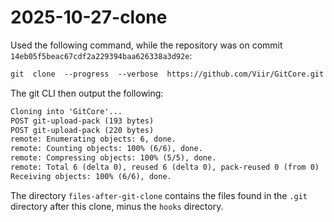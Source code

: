 # 2025-10-27-clone

Used the following command, while the repository was on commit `14eb05f5beac67cdf2a229394baa626338a3d92e`:

```txt
git  clone  --progress  --verbose  https://github.com/Viir/GitCore.git
```

The git CLI then output the following:

```txt
Cloning into 'GitCore'...
POST git-upload-pack (193 bytes)
POST git-upload-pack (220 bytes)
remote: Enumerating objects: 6, done.
remote: Counting objects: 100% (6/6), done.
remote: Compressing objects: 100% (5/5), done.
remote: Total 6 (delta 0), reused 6 (delta 0), pack-reused 0 (from 0)
Receiving objects: 100% (6/6), done.
```

The directory `files-after-git-clone` contains the files found in the `.git` directory after this clone, minus the `hooks` directory.

